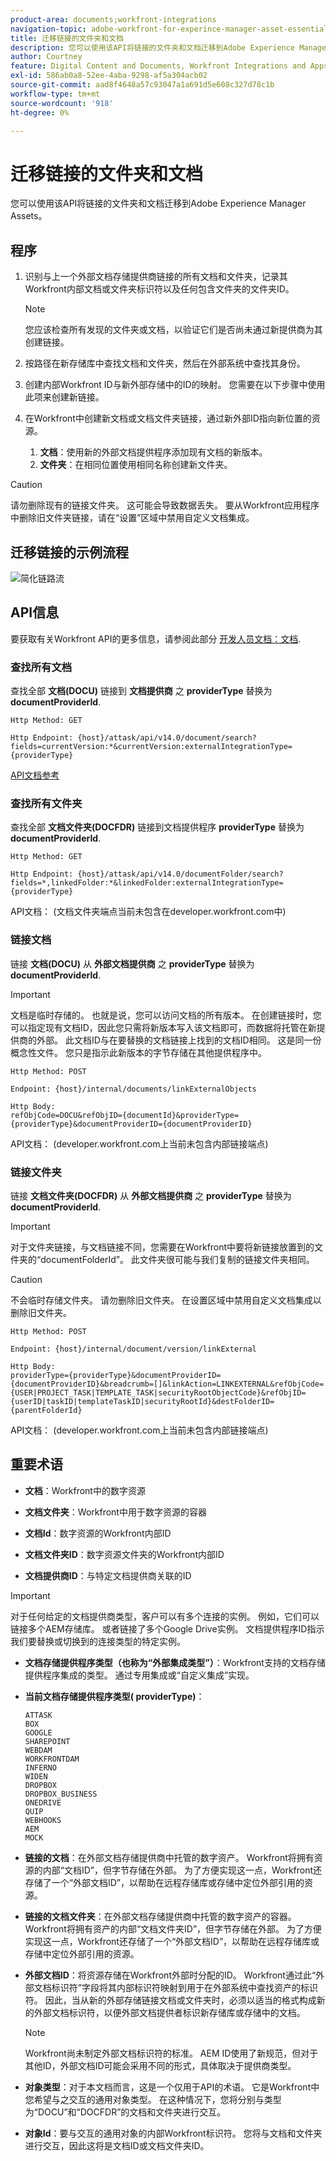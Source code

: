 ```yaml
---
product-area: documents;workfront-integrations
navigation-topic: adobe-workfront-for-experince-manager-asset-essentials
title: 迁移链接的文件夹和文档
description: 您可以使用该API将链接的文件夹和文档迁移到Adobe Experience Manager Assets。
author: Courtney
feature: Digital Content and Documents, Workfront Integrations and Apps
exl-id: 586ab0a8-52ee-4aba-9298-af5a304acb02
source-git-commit: aad8f4648a57c93047a1a691d5e608c327d78c1b
workflow-type: tm+mt
source-wordcount: '918'
ht-degree: 0%

---
```


# 迁移链接的文件夹和文档

您可以使用该API将链接的文件夹和文档迁移到Adobe Experience Manager Assets。

## 程序

1. 识别与上一个外部文档存储提供商链接的所有文档和文件夹，记录其Workfront内部文档或文件夹标识符以及任何包含文件夹的文件夹ID。

   >[!NOTE]
   >
   > 您应该检查所有发现的文件夹或文档，以验证它们是否尚未通过新提供商为其创建链接。

1. 按路径在新存储库中查找文档和文件夹，然后在外部系统中查找其身份。

1. 创建内部Workfront ID与新外部存储中的ID的映射。 您需要在以下步骤中使用此项来创建新链接。

1. 在Workfront中创建新文档或文档文件夹链接，通过新外部ID指向新位置的资源。

   1. **文档**：使用新的外部文档提供程序添加现有文档的新版本。
   1. **文件夹**：在相同位置使用相同名称创建新文件夹。

>[!CAUTION]
>
>   请勿删除现有的链接文件夹。 这可能会导致数据丢失。 要从Workfront应用程序中删除旧文件夹链接，请在“设置”区域中禁用自定义文档集成。


## 迁移链接的示例流程

![简化链路流](assets/links-flow-simplified.png)

## API信息

要获取有关Workfront API的更多信息，请参阅此部分 [开发人员文档：文档](https://developer.workfront.com/documents.html).

### 查找所有文档

查找全部 **文档(DOCU)** 链接到 **文档提供商** 之 **providerType** 替换为 **documentProviderId**.

```
Http Method: GET
 
Http Endpoint: {host}/attask/api/v14.0/document/search?fields=currentVersion:*&currentVersion:externalIntegrationType={providerType}
```

[API文档参考](https://developer.workfront.com/documents.html#get-/docu/search)

### 查找所有文件夹

查找全部 **文档文件夹(DOCFDR)** 链接到文档提供程序 **providerType** 替换为 **documentProviderId**.

```
Http Method: GET
 
Http Endpoint: {host}/attask/api/v14.0/documentFolder/search?fields=*,linkedFolder:*&linkedFolder:externalIntegrationType={providerType}
```

API文档： (文档文件夹端点当前未包含在developer.workfront.com中)

### 链接文档

链接 **文档(DOCU)** 从 **外部文档提供商** 之 **providerType** 替换为 **documentProviderId**.

>[!IMPORTANT]
>
>文档是临时存储的。 也就是说，您可以访问文档的所有版本。 在创建链接时，您可以指定现有文档ID，因此您只需将新版本写入该文档即可，而数据将托管在新提供商的外部。 此文档ID与在要替换的文档链接上找到的文档ID相同。 这是同一份概念性文件。 您只是指示此新版本的字节存储在其他提供程序中。

```
Http Method: POST
 
Endpoint: {host}/internal/documents/linkExternalObjects
 
Http Body:
refObjCode=DOCU&refObjID={documentId}&providerType={providerType}&documentProviderID={documentProviderID}
```

API文档： (developer.workfront.com上当前未包含内部链接端点)

### 链接文件夹

链接 **文档文件夹(DOCFDR)** 从 **外部文档提供商** 之 **providerType** 替换为 **documentProviderId**.

>[!IMPORTANT]
>
>对于文件夹链接，与文档链接不同，您需要在Workfront中要将新链接放置到的文件夹的“documentFolderId”。 此文件夹很可能与我们复制的链接文件夹相同。

>[!CAUTION]
>
>不会临时存储文件夹。 请勿删除旧文件夹。 在设置区域中禁用自定义文档集成以删除旧文件夹。


```
Http Method: POST
 
Endpoint: {host}/internal/document/version/linkExternal
 
Http Body:
providerType={providerType}&documentProviderID={documentProviderID}&breadcrumb=[]&linkAction=LINKEXTERNAL&refObjCode={USER|PROJECT_TASK|TEMPLATE_TASK|securityRootObjectCode}&refObjID={userID|taskID|templateTaskID|securityRootId}&destFolderID={parentFolderId}
```

API文档： (developer.workfront.com上当前未包含内部链接端点)

## 重要术语

* **文档**：Workfront中的数字资源

* **文档文件夹**：Workfront中用于数字资源的容器

* **文档Id**：数字资源的Workfront内部ID

* **文档文件夹ID**：数字资源文件夹的Workfront内部ID

* **文档提供商ID**：与特定文档提供商关联的ID

>[!IMPORTANT]
>
> 对于任何给定的文档提供商类型，客户可以有多个连接的实例。 例如，它们可以链接多个AEM存储库。 或者链接了多个Google Drive实例。 文档提供程序ID指示我们要替换或切换到的连接类型的特定实例。

* **文档存储提供程序类型（也称为“外部集成类型”）**：Workfront支持的文档存储提供程序集成的类型。 通过专用集成或“自定义集成”实现。

* **当前文档存储提供程序类型( providerType)**：

  ```
  ATTASK
  BOX
  GOOGLE
  SHAREPOINT
  WEBDAM
  WORKFRONTDAM
  INFERNO
  WIDEN
  DROPBOX
  DROPBOX_BUSINESS
  ONEDRIVE
  QUIP
  WEBHOOKS
  AEM
  MOCK
  ```

* **链接的文档**：在外部文档存储提供商中托管的数字资产。 Workfront将拥有资源的内部“文档ID”，但字节存储在外部。 为了方便实现这一点，Workfront还存储了一个“外部文档ID”，以帮助在远程存储库或存储中定位外部引用的资源。

* **链接的文档文件夹**：在外部文档存储提供商中托管的数字资产的容器。 Workfront将拥有资产的内部“文档文件夹ID”，但字节存储在外部。 为了方便实现这一点，Workfront还存储了一个“外部文档ID”，以帮助在远程存储库或存储中定位外部引用的资源。

* **外部文档ID**：将资源存储在Workfront外部时分配的ID。 Workfront通过此“外部文档标识符”字段将其内部标识符映射到用于在外部系统中查找资产的标识符。 因此，当从新的外部存储链接文档或文件夹时，必须以适当的格式构成新的外部文档标识符，以便外部文档提供者标识新存储库或存储中的文档。

  >[!NOTE]
  >
  > Workfront尚未制定外部文档标识符的标准。 AEM ID使用了新规范，但对于其他ID，外部文档ID可能会采用不同的形式，具体取决于提供商类型。


* **对象类型**：对于本文档而言，这是一个仅用于API的术语。 它是Workfront中您希望与之交互的通用对象类型。 在这种情况下，您将分别与类型为“DOCU”和“DOCFDR”的文档和文件夹进行交互。

* **对象Id**：要与交互的通用对象的内部Workfront标识符。 您将与文档和文件夹进行交互，因此这将是文档ID或文档文件夹ID。
